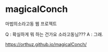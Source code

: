 # magicalConch
마법의소라고동 웹 프로젝트

Q : 확실하게 뭐 하는 건가요 소라고동님???
A : 그래.

https://orthuz.github.io/magicalConch/